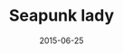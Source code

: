 ---
layout:     post
title:      "Seapunk lady"
date:       2015-06-25
categories: art
imgsrc:     http://66.media.tumblr.com/1894c9a501aedb31821b7fd62c809e9b/tumblr_nqizgc5Nyh1tw0twyo1_1280.png
---